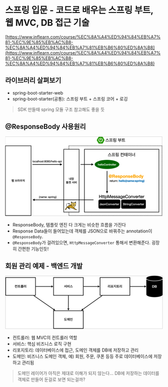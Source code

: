 # 스프링 입문 - 코드로 배우는 스프링 부트, 웹 MVC, DB 접근 기술

[https://www.inflearn.com/course/%EC%8A%A4%ED%94%84%EB%A7%81-%EC%9E%85%EB%AC%B8-%EC%8A%A4%ED%94%84%EB%A7%81%EB%B6%80%ED%8A%B8](https://www.inflearn.com/course/%EC%8A%A4%ED%94%84%EB%A7%81-%EC%9E%85%EB%AC%B8-%EC%8A%A4%ED%94%84%EB%A7%81%EB%B6%80%ED%8A%B8)

## 라이브러리 살펴보기

- spring-boot-starter-web
- spring-boot-starter(공통): 스프링 부트 + 스프링 코어 + 로깅

> SDK 만들때 spring 모듈 구조 참고해도 좋을 듯

## @ResponseBody 사용원리

![](images/2022-05-21-10-52-32.png)

- ResponseBody, 템플릿 엔진 다 크게는 비슷한 흐름을 가진다
- Response Data들이 들어있는데 객체를 JSON으로 바꿔주는 annotation이 `@ResponseBody`.
- `@ResponseBody`가 걸려있으면, `HttpMessageConverter` 통해서 변환해준다. 굉장히 간편한 기능인듯!

## 회원 관리 예제 - 백엔드 개발

![](images/2022-05-21-10-48-05.png)

- 컨트롤러: 웹 MVC의 컨트롤러 역할
- 서비스: 핵심 비즈니스 로직 구현
- 리포지토리: 데이터베이스에 접근, 도메인 객체를 DB에 저장하고 관리
- 도메인: 비즈니스 도메인 객체, 예) 회원, 주문, 쿠폰 등등 주로 데이터베이스에 저장하고 관리됨

> 도메인 레이어가 아직은 제대로 이해가 되지 않는다... DB에 저장하는 데이터를 객체로 만들어 둔걸로 보면 되는걸까?
